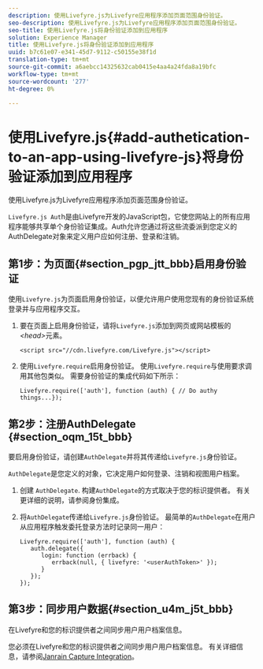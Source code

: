 ```yaml
---
description: 使用Livefyre.js为Livefyre应用程序添加页面范围身份验证。
seo-description: 使用Livefyre.js为Livefyre应用程序添加页面范围身份验证。
seo-title: 使用Livefyre.js将身份验证添加到应用程序
solution: Experience Manager
title: 使用Livefyre.js将身份验证添加到应用程序
uuid: b7c61e07-e341-45d7-9112-c50155e38f1d
translation-type: tm+mt
source-git-commit: a6aebcc14325632cab0415e4aa4a24fda8a19bfc
workflow-type: tm+mt
source-wordcount: '277'
ht-degree: 0%

---
```



# 使用Livefyre.js{#add-authetication-to-an-app-using-livefyre-js}将身份验证添加到应用程序

使用Livefyre.js为Livefyre应用程序添加页面范围身份验证。

`Livefyre.js Aut`h是由Livefyre开发的JavaScript包，它使您网站上的所有应用程序能够共享单个身份验证集成。Auth允许您通过将这些流委派到您定义的AuthDelegate对象来定义用户应如何注册、登录和注销。

## 第1步：为页面{#section_pgp_jtt_bbb}启用身份验证

使用`Livefyre.js`为页面启用身份验证，以便允许用户使用您现有的身份验证系统登录并与应用程序交互。

1. 要在页面上启用身份验证，请将`Livefyre.js`添加到网页或网站模板的&#x200B;*&lt;head>*&#x200B;元素。

   ```
   <script src="//cdn.livefyre.com/Livefyre.js"></script>
   ```

1. 使用`Livefyre.require`启用身份验证。 使用`Livefyre.require`与使用要求调用其他包类似。 需要身份验证的集成代码如下所示：

   ```
   Livefyre.require(['auth'], function (auth) { // Do authy things...});
   ```

## 第2步：注册AuthDelegate {#section_oqm_15t_bbb}

要启用身份验证，请创建`AuthDelegate`并将其传递给`Livefyre.js`身份验证。

`AuthDelegate`是您定义的对象，它决定用户如何登录、注销和视图用户档案。

1. 创建 `AuthDelegate`. 构建`AuthDelegate`的方式取决于您的标识提供者。 有关更详细的说明，请参阅身份集成。

1. 将`AuthDelegate`传递给`Livefyre.js`身份验证。 最简单的`AuthDelegate`在用户从应用程序触发委托登录方法时记录同一用户：

   ```
   Livefyre.require(['auth'], function (auth) { 
      auth.delegate({ 
         login: function (errback) { 
            errback(null, { livefyre: '<userAuthToken>' }); 
         }    
      });  
   });
   ```

## 第3步：同步用户数据{#section_u4m_j5t_bbb}

在Livefyre和您的标识提供者之间同步用户用户档案信息。

您必须在Livefyre和您的标识提供者之间同步用户用户档案信息。 有关详细信息，请参阅[Janrain Capture Integration](/help/implementation/c-livefyre-identity-comp/c-janrain-capture-backplane-comp.md)。
